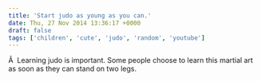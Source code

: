 ```yaml
---
title: 'Start judo as young as you can.'
date: Thu, 27 Nov 2014 13:36:17 +0000
draft: false
tags: ['children', 'cute', 'judo', 'random', 'youtube']
---
```


Â  Learning judo is important. Some people choose to learn this martial art as soon as they can stand on two legs.